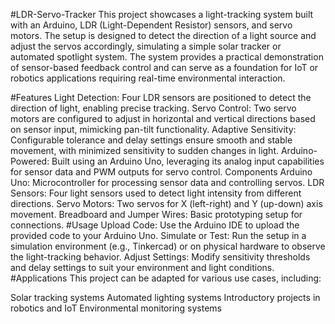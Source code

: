 #LDR-Servo-Tracker
This project showcases a light-tracking system built with an Arduino, LDR (Light-Dependent Resistor) sensors, and servo motors. The setup is designed to detect the direction of a light source and adjust the servos accordingly, simulating a simple solar tracker or automated spotlight system. The system provides a practical demonstration of sensor-based feedback control and can serve as a foundation for IoT or robotics applications requiring real-time environmental interaction.

#Features
Light Detection: Four LDR sensors are positioned to detect the direction of light, enabling precise tracking.
Servo Control: Two servo motors are configured to adjust in horizontal and vertical directions based on sensor input, mimicking pan-tilt functionality.
Adaptive Sensitivity: Configurable tolerance and delay settings ensure smooth and stable movement, with minimized sensitivity to sudden changes in light.
Arduino-Powered: Built using an Arduino Uno, leveraging its analog input capabilities for sensor data and PWM outputs for servo control.
Components
Arduino Uno: Microcontroller for processing sensor data and controlling servos.
LDR Sensors: Four light sensors used to detect light intensity from different directions.
Servo Motors: Two servos for X (left-right) and Y (up-down) axis movement.
Breadboard and Jumper Wires: Basic prototyping setup for connections.
#Usage
Upload Code: Use the Arduino IDE to upload the provided code to your Arduino Uno.
Simulate or Test: Run the setup in a simulation environment (e.g., Tinkercad) or on physical hardware to observe the light-tracking behavior.
Adjust Settings: Modify sensitivity thresholds and delay settings to suit your environment and light conditions.
#Applications
This project can be adapted for various use cases, including:

Solar tracking systems
Automated lighting systems
Introductory projects in robotics and IoT
Environmental monitoring systems
